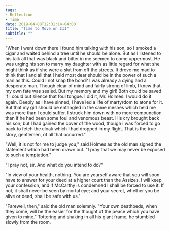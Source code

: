 ```yaml
---
tags:
- Reflection
- Time
date: 2019-04-08T12:31:14-04:00
title: "Time to Move on III"
subtitle: ""
---
```


"When I went down there I found him talking with his son, so I smoked a cigar and waited behind a tree until he should be alone. But as I listened to his talk all that was black and bitter in me seemed to come uppermost. He was urging his son to marry my daughter with as little regard for what she might think as if she were a slut from off the streets. It drove me mad to think that I and all that I held most dear should be in the power of such a man as this. Could I not snap the bond? I was already a dying and a desperate man. Though clear of mind and fairly strong of limb, I knew that my own fate was sealed. But my memory and my girl! Both could be saved if I could but silence that foul tongue. I did it, Mr. Holmes. I would do it again. Deeply as I have sinned, I have led a life of martyrdom to atone for it. But that my girl should be entangled in the same meshes which held me was more than I could suffer. I struck him down with no more compunction than if he had been some foul and venomous beast. His cry brought back his son; but I had gained the cover of the wood, though I was forced to go back to fetch the cloak which I had dropped in my flight. That is the true story, gentlemen, of all that occurred."

"Well, it is not for me to judge you," said Holmes as the old man signed the statement which had been drawn out. "I pray that we may never be exposed to such a temptation."

"I pray not, sir. And what do you intend to do?"

"In view of your health, nothing. You are yourself aware that you will soon have to answer for your deed at a higher court than the Assizes. I will keep your confession, and if McCarthy is condemned I shall be forced to use it. If not, it shall never be seen by mortal eye; and your secret, whether you be alive or dead, shall be safe with us."

"Farewell, then," said the old man solemnly. "Your own deathbeds, when they come, will be the easier for the thought of the peace which you have given to mine." Tottering and shaking in all his giant frame, he stumbled slowly from the room.